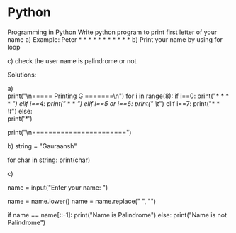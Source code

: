 # Python
Programming in Python
Write python program to print first letter of your name 
a) Example: Peter
               *      *
               *             *
               *              *
               *      *
               *
               *
               *
b) Print your name by using for loop

c) check the user name is palindrome or not


Solutions:

a)  
print("\n===== Printing G =======\n")
for i in range(8):
    if i==0:
        print("*   *   *   *   *")
    elif i==4:
        print("*      *   *   *")
    elif i==5 or i==6:
        print("*      *\t*")
    elif i==7:
        print("*  *   *\t*")
    else:    
        print('*')

print("\n=======================")


b)
string = "Gauraansh"

for char in string:
    print(char)


c)

name = input("Enter your name: ")

name = name.lower()
name = name.replace(" ", "")

if name == name[::-1]:
    print("Name is Palindrome")
else:
    print("Name is not Palindrome")
